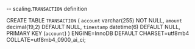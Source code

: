 -- scaling.`TRANSACTION` definition

CREATE TABLE `TRANSACTION` (
  `account` varchar(255) NOT NULL,
  `amount` decimal(19,2) DEFAULT NULL,
  `timestamp` datetime(6) DEFAULT NULL,
  PRIMARY KEY (`account`)
) ENGINE=InnoDB DEFAULT CHARSET=utf8mb4 COLLATE=utf8mb4_0900_ai_ci;